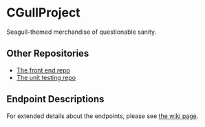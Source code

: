 ﻿# CGullProject
Seagull-themed merchandise of questionable sanity.

## Other Repositories
- [The front end repo](https://github.com/bsumner2/CGullFrontEnd)
- [The unit testing repo](https://github.com/stellae13/CGullTests)

## Endpoint Descriptions
For extended details about the endpoints, please see [the wiki page](https://github.com/stellae13/CGullProject/wiki/Endpoints).
